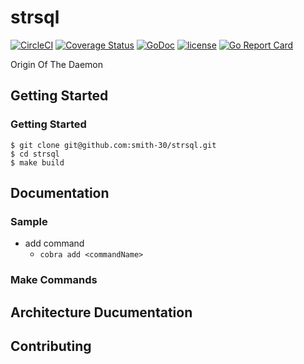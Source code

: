 # strsql

[![CircleCI](https://circleci.com/gh/smith-30/strsql/tree/master.svg?style=svg)](https://circleci.com/gh/smith-30/strsql/tree/master)
[![Coverage Status](https://coveralls.io/repos/github/smith-30/strsql/badge.svg?branch=master)](https://coveralls.io/github/smith-30/strsql?branch=master)
[![GoDoc](https://godoc.org/github.com/smith-30/strsql?status.svg)](https://godoc.org/github.com/smith-30/strsql)
[![license](https://img.shields.io/badge/license-MIT-4183c4.svg)](https://github.com/smith-30/strsql/blob/master/LICENSE)
[![Go Report Card](https://goreportcard.com/badge/github.com/smith-30/strsql)](https://goreportcard.com/report/github.com/smith-30/strsql)

Origin Of The Daemon

## Getting Started

### Getting Started

```
$ git clone git@github.com:smith-30/strsql.git
$ cd strsql
$ make build
```

## Documentation

### Sample

- add command
  - `cobra add <commandName>`

### Make Commands

## Architecture Ducumentation

## Contributing
